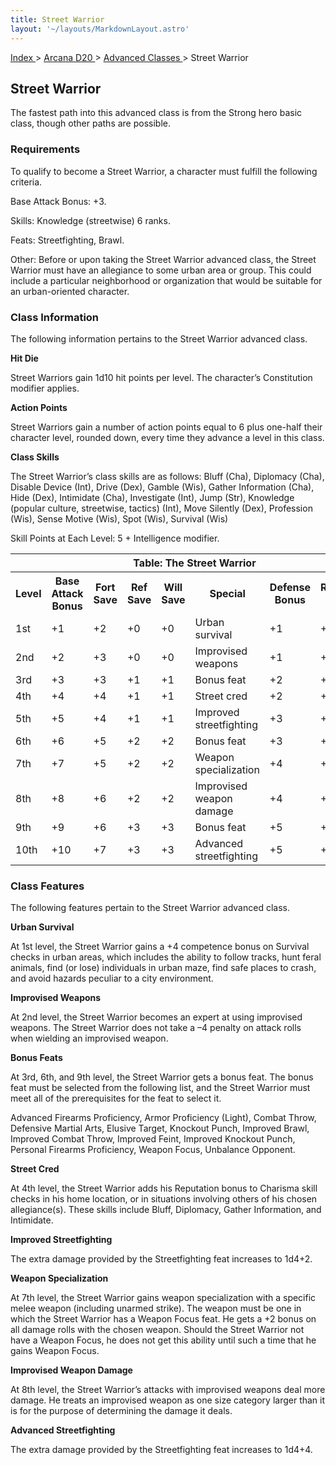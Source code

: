 ```yaml
---
title: Street Warrior
layout: '~/layouts/MarkdownLayout.astro'
---
```


[ Index ](/) > [ Arcana D20 ](/arcana.d20.srd) > [ Advanced Classes ](/arcana.d20.srd/advanced.classes) > Street Warrior

##  Street Warrior

The fastest path into this advanced class is from the Strong hero basic class,
though other paths are possible.

###  Requirements

To qualify to become a Street Warrior, a character must fulfill the following
criteria.

Base Attack Bonus: +3.

Skills: Knowledge (streetwise) 6 ranks.

Feats: Streetfighting, Brawl.

Other: Before or upon taking the Street Warrior advanced class, the Street
Warrior must have an allegiance to some urban area or group. This could
include a particular neighborhood or organization that would be suitable for
an urban-oriented character.

###  Class Information

The following information pertains to the Street Warrior advanced class.

**Hit Die**

Street Warriors gain 1d10 hit points per level. The character’s Constitution
modifier applies.

**Action Points**

Street Warriors gain a number of action points equal to 6 plus one-half their
character level, rounded down, every time they advance a level in this class.

**Class Skills**

The Street Warrior’s class skills are as follows: Bluff (Cha), Diplomacy
(Cha), Disable Device (Int), Drive (Dex), Gamble (Wis), Gather Information
(Cha), Hide (Dex), Intimidate (Cha), Investigate (Int), Jump (Str), Knowledge
(popular culture, streetwise, tactics) (Int), Move Silently (Dex), Profession
(Wis), Sense Motive (Wis), Spot (Wis), Survival (Wis)

Skill Points at Each Level: 5 + Intelligence modifier.


<table> <tr> <th colspan="8"> Table: The Street Warrior </th> </tr> <tr> <th> Level </th> <th> Base Attack Bonus </th> <th> Fort Save </th> <th> Ref Save </th> <th> Will Save </th> <th> Special </th> <th> Defense Bonus </th> <th> Reputation Bonus </th> </tr> <tr> <td> 1st </td> <td> +1 </td> <td> +2 </td> <td> +0 </td> <td> +0 </td> <td> Urban survival </td> <td> +1 </td> <td> +1 </td> </tr> <tr class="shaded"> <td> 2nd </td> <td> +2 </td> <td> +3 </td> <td> +0 </td> <td> +0 </td> <td> Improvised weapons </td> <td> +1 </td> <td> +1 </td> </tr> <tr> <td> 3rd </td> <td> +3 </td> <td> +3 </td> <td> +1 </td> <td> +1 </td> <td> Bonus feat </td> <td> +2 </td> <td> +1 </td> </tr> <tr class="shaded"> <td> 4th </td> <td> +4 </td> <td> +4 </td> <td> +1 </td> <td> +1 </td> <td> Street cred </td> <td> +2 </td> <td> +2 </td> </tr> <tr> <td> 5th </td> <td> +5 </td> <td> +4 </td> <td> +1 </td> <td> +1 </td> <td> Improved streetfighting </td> <td> +3 </td> <td> +2 </td> </tr> <tr class="shaded"> <td> 6th </td> <td> +6 </td> <td> +5 </td> <td> +2 </td> <td> +2 </td> <td> Bonus feat </td> <td> +3 </td> <td> +2 </td> </tr> <tr> <td> 7th </td> <td> +7 </td> <td> +5 </td> <td> +2 </td> <td> +2 </td> <td> Weapon specialization </td> <td> +4 </td> <td> +3 </td> </tr> <tr class="shaded"> <td> 8th </td> <td> +8 </td> <td> +6 </td> <td> +2 </td> <td> +2 </td> <td> Improvised weapon damage </td> <td> +4 </td> <td> +3 </td> </tr> <tr> <td> 9th </td> <td> +9 </td> <td> +6 </td> <td> +3 </td> <td> +3 </td> <td> Bonus feat </td> <td> +5 </td> <td> +3 </td> </tr> <tr class="shaded"> <td> 10th </td> <td> +10 </td> <td> +7 </td> <td> +3 </td> <td> +3 </td> <td> Advanced streetfighting </td> <td> +5 </td> <td> +4 </td> </tr> </table>


###  Class Features

The following features pertain to the Street Warrior advanced class.

**Urban Survival**

At 1st level, the Street Warrior gains a +4 competence bonus on Survival
checks in urban areas, which includes the ability to follow tracks, hunt feral
animals, find (or lose) individuals in urban maze, find safe places to crash,
and avoid hazards peculiar to a city environment.

**Improvised Weapons**

At 2nd level, the Street Warrior becomes an expert at using improvised
weapons. The Street Warrior does not take a –4 penalty on attack rolls when
wielding an improvised weapon.

**Bonus Feats**

At 3rd, 6th, and 9th level, the Street Warrior gets a bonus feat. The bonus
feat must be selected from the following list, and the Street Warrior must
meet all of the prerequisites for the feat to select it.

Advanced Firearms Proficiency, Armor Proficiency (Light), Combat Throw,
Defensive Martial Arts, Elusive Target, Knockout Punch, Improved Brawl,
Improved Combat Throw, Improved Feint, Improved Knockout Punch, Personal
Firearms Proficiency, Weapon Focus, Unbalance Opponent.

**Street Cred**

At 4th level, the Street Warrior adds his Reputation bonus to Charisma skill
checks in his home location, or in situations involving others of his chosen
allegiance(s). These skills include Bluff, Diplomacy, Gather Information, and
Intimidate.

**Improved Streetfighting**

The extra damage provided by the Streetfighting feat increases to 1d4+2.

**Weapon Specialization**

At 7th level, the Street Warrior gains weapon specialization with a specific
melee weapon (including unarmed strike). The weapon must be one in which the
Street Warrior has a Weapon Focus feat. He gets a +2 bonus on all damage rolls
with the chosen weapon. Should the Street Warrior not have a Weapon Focus, he
does not get this ability until such a time that he gains Weapon Focus.

**Improvised Weapon Damage**

At 8th level, the Street Warrior’s attacks with improvised weapons deal more
damage. He treats an improvised weapon as one size category larger than it is
for the purpose of determining the damage it deals.

**Advanced Streetfighting**

The extra damage provided by the Streetfighting feat increases to 1d4+4.

